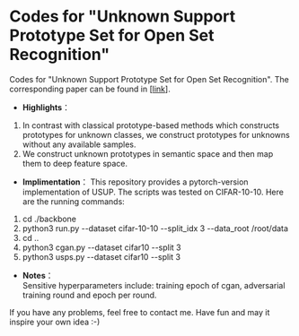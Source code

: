 # Codes for "Unknown Support Prototype Set for Open Set Recognition"
Codes for "Unknown Support Prototype Set for Open Set Recognition". The corresponding paper can be found in \[[link](https://link.springer.com/article/10.1007/s11263-025-02384-9)\]. <br>
* **Highlights**：
1. In contrast with classical prototype-based methods which constructs prototypes for unknown classes, we construct prototypes for unknowns without any available samples.<br>
2. We construct unknown prototypes in semantic space and then map them to deep feature space.
* **Implimentation**：
This repository provides a pytorch-version implementation of USUP. The scripts was tested on CIFAR-10-10. Here are the running commands:<br>
1. cd ./backbone<br>
2. python3 run.py --dataset cifar-10-10 --split_idx 3  --data_root /root/data<br>
3. cd ..<br>
4. python3 cgan.py --dataset cifar10 --split 3<br>
5. python3 usps.py --dataset cifar10 --split 3<br>


* **Notes**：<br>
Sensitive hyperparameters include: training epoch of cgan, adversarial training round and epoch per round.
 
If you have any problems, feel free to contact me. Have fun and may it inspire your own idea :-)

